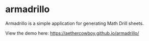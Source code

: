 # armadrillo
Armadrillo is a simple application for generating Math Drill sheets.

View the demo here: https://aethercowboy.github.io/armadrillo/
